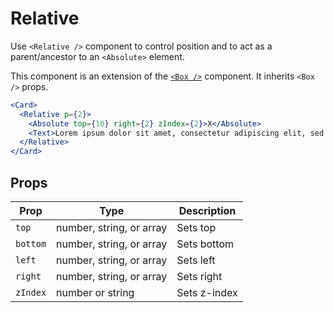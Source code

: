 # Relative

Use `<Relative />` component to control position and to act as a
parent/ancestor to an `<Absolute>` element.

This component is an extension of the
[`<Box />`](https://pricelinelabs.github.io/design-system/Box) component.
It inherits `<Box />` props.

```.jsx
<Card>
  <Relative p={2}>
    <Absolute top={10} right={2} zIndex={2}>X</Absolute>
    <Text>Lorem ipsum dolor sit amet, consectetur adipiscing elit, sed do eiusmod tempor incididunt ut labore et dolore magna aliqua. Ut enim ad minim veniam, quis nostrud exercitation ullamco laboris nisi ut aliquip ex ea commodo consequat.</Text>
  </Relative>
</Card>
```

## Props

Prop | Type | Description
---|---|---
`top` | number, string, or array | Sets top
`bottom` | number, string, or array | Sets bottom
`left` | number, string, or array | Sets left
`right` | number, string, or array | Sets right
`zIndex` | number or string | Sets z-index

